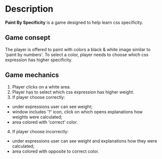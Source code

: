 # Description
**Paint By Specificity** is a game designed to help learn css specificity. 

## Game consept
The player is offered to paint with colors a black & white image similar to 'paint by numbers'. To select a color, player needs to choose which css expression has higher specificity.

## Game mechanics
1. Player clicks on a white area.
2. Player has to select which css expression has higher weight.
3. If player choose correctly:
- under expressions user can see weight;
- window includes '?' icon, click on which opens explanations how weights were calculated;
- area colored with 'correct' color.
4. If player choose incorrectly:
- under expressions user can see weight and explanations how they were calculated;
- area colored with opposite to correct color.


